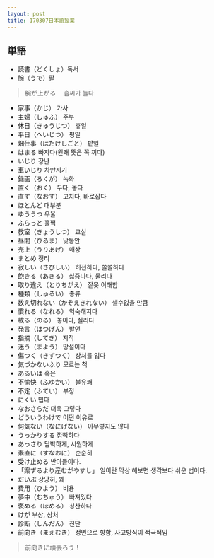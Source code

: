```yaml
---
layout: post
title: 170307日本語授業
---
```


## 単語
- 読書（どくしょ）독서
- 腕（うで）팔
> 腕が上がる　
> 솜씨가 늘다

- 家事（かじ） 가사
- 主婦（しゅふ） 주부
- 休日（きゅうじつ） 휴일
- 平日（へいじつ） 평일
- 畑仕事（はたけしごと） 밭일
- はまる 빠지다(원래 뜻은 꼭 끼다)
- いじり 장난
- 車いじり 차만지기
- 録画（ろくが） 녹화
- 置く（おく） 두다, 놓다
- 直す（なおす） 고치다, 바로잡다
- ほとんど 대부분
- ゆううつ 우울
- ふらっと 훌쩍
- 教室（きょうしつ） 교실
- 昼間（ひるま） 낮동안
- 売上（うりあげ） 매상
- まとめ 정리
- 寂しい（さびしい） 허전하다, 쓸쓸하다
- 飽きる（あきる） 싫증나다, 물리다
- 取り違え（とりちがえ） 잘못 이해함
- 種類（しゅるい） 종류
- 数え切れない（かぞえきれない） 셀수없을 만큼
- 慣れる（なれる） 익숙해지다
- 載る（のる） 놓이다, 실리다
- 発言（はつげん） 발언
- 指摘（してき） 지적
- 迷う（まよう） 망설이다
- 傷つく（きずつく） 상처를 입다
- 気づかないふり 모르는 척
- あるいは 혹은
- 不愉快（ふゆかい） 불유쾌
- 不定（ふてい） 부정
- にくい 밉다
- なおさらだ 더욱 그렇다
- どういうわけで 어떤 이유로
- 何気ない（なにげない） 아무렇지도 않다
- うっかりする 깜빡하다
- あっさり 담박하게, 시원하게
- 素直に（すなおに） 순순히
- 受け止める 받아들이다.
- 「案ずるより産むがやすし」 일이란 막상 해보면 생각보다 쉬운 법이다.
- だいぶ 상당히, 꽤
- 費用（ひよう） 비용
- 夢中（むちゅう） 빠져있다
- 褒める（ほめる） 칭찬하다
- けが 부상, 상처
- 診断（しんだん） 진단
- 前向き（まえむき） 정면으로 향함, 사고방식이 적극적임
> 前向きに頑張ろう！



